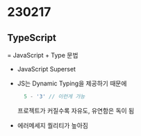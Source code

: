 # 230217

## TypeScript
= JavaScript + Type 문법
* JavaScript Superset

- JS는 Dynamic Typing을 제공하기 때문에
  ```js
    5 - '3' // 이런게 가능
  ```
  프로젝트가 커질수록 자유도, 유연함은 독이 됨

- 에러메세지 퀄리티가 높아짐